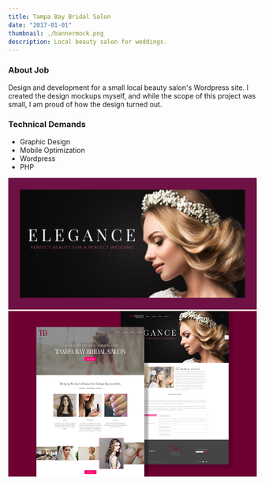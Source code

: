 ```yaml
---
title: Tampa Bay Bridal Salon
date: "2017-01-01"
thumbnail: ./bannermock.png
description: Local beauty salon for weddings.
---
```


### About Job

Design and development for a small local beauty salon's Wordpress site. I created the design mockups myself, and while the scope of this project was small, I am proud of how the design turned out.

### Technical Demands

<ul>
    <li>Graphic Design</li>
    <li>Mobile Optimization</li>
    <li>Wordpress</li>
    <li>PHP</li>
</ul>

![Tampa Bay Bridal Salon portfolio image](./bannermock.png)
![Tampa Bay Bridal Salon portfolio image](./tampabay_bridalsalon.png)
